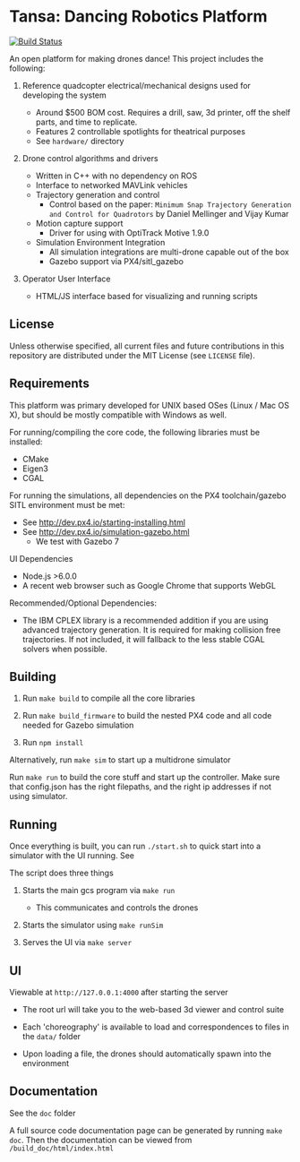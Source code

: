 Tansa: Dancing Robotics Platform
================================
[![Build Status](https://travis-ci.org/dennisss/tansa.svg?branch=master)](https://travis-ci.org/dennisss/tansa)

An open platform for making drones dance! This project includes the following:

1. Reference quadcopter electrical/mechanical designs used for developing the system
	- Around $500 BOM cost. Requires a drill, saw, 3d printer, off the shelf parts, and time to replicate.
	- Features 2 controllable spotlights for theatrical purposes
	- See `hardware/` directory

2. Drone control algorithms and drivers
	- Written in C++ with no dependency on ROS
	- Interface to networked MAVLink vehicles
	- Trajectory generation and control
		- Control based on the paper: `Minimum Snap Trajectory Generation and Control for Quadrotors` by Daniel Mellinger and Vijay Kumar
	- Motion capture support
		- Driver for using with OptiTrack Motive 1.9.0
	- Simulation Environment Integration
		- All simulation integrations are multi-drone capable out of the box
		- Gazebo support via PX4/sitl_gazebo

3. Operator User Interface
	- HTML/JS interface based for visualizing and running scripts

License
-------

Unless otherwise specified, all current files and future contributions in this repository are distributed under the MIT License (see `LICENSE` file).


Requirements
------------

This platform was primary developed for UNIX based OSes (Linux / Mac OS X), but should be mostly compatible with Windows as well.

For running/compiling the core code, the following libraries must be installed:

- CMake
- Eigen3
- CGAL

For running the simulations, all dependencies on the PX4 toolchain/gazebo SITL environment must be met:
- See http://dev.px4.io/starting-installing.html
- See http://dev.px4.io/simulation-gazebo.html
	- We test with Gazebo 7

UI Dependencies
- Node.js >6.0.0
- A recent web browser such as Google Chrome that supports WebGL

Recommended/Optional Dependencies:
- The IBM CPLEX library is a recommended addition if you are using advanced trajectory generation. It is required for making collision free trajectories. If not included, it will fallback to the less stable CGAL solvers when possible.


Building
--------

1. Run `make build` to compile all the core libraries

2. Run `make build_firmware` to build the nested PX4 code and all code needed for Gazebo simulation

3. Run `npm install`

Alternatively, run `make sim` to start up a multidrone simulator

Run `make run` to build the core stuff and start up the controller. Make sure that config.json has the right filepaths, and the right ip addresses if not using simulator.


Running
-------

Once everything is built, you can run `./start.sh` to quick start into a simulator with the UI running. See

The script does three things

1. Starts the main gcs program via `make run`
	- This communicates and controls the drones

2. Starts the simulator using `make runSim`

3. Serves the UI via `make server`


UI
--

Viewable at `http://127.0.0.1:4000` after starting the server

- The root url will take you to the web-based 3d viewer and control suite

- Each 'choreography' is available to load and correspondences to files in the `data/` folder

- Upon loading a file, the drones should automatically spawn into the environment


Documentation
-------------

See the `doc` folder

A full source code documentation page can be generated by running `make doc`. Then the documentation can be viewed from `/build_doc/html/index.html`
